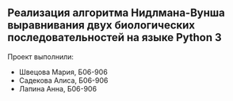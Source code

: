 Реализация алгоритма Нидлмана-Вунша выравнивания двух биологических последовательностей на языке Python 3
---------
Проект выполнили:
* Швецова Мария, Б06-906
* Садекова Алиса, Б06-906
* Лапина Анна, Б06-906
